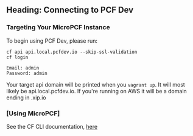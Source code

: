 ## Heading: Connecting to PCF Dev

### Targeting Your MicroPCF Instance

To begin using PCF Dev, please run:

```
cf api api.local.pcfdev.io --skip-ssl-validation
cf login

Email: admin
Password: admin
```

Your target api domain will be printed when you `vagrant up`. It will most likely be api.local.pcfdev.io. If you're running on AWS it will be a domain ending in .xip.io

### [Using MicroPCF]

See the CF CLI documentation, [here](http://docs.pivotal.io/pivotalcf/devguide/deploy-apps/deploy-app.html)

